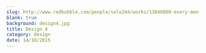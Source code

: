 ```yaml
---
slug: http://www.redbubble.com/people/solo244/works/13046008-every-man-has-his-price
blank: true
background: design4.jpg
title: Design 4
category: design
date: 14/10/2015
---
```

